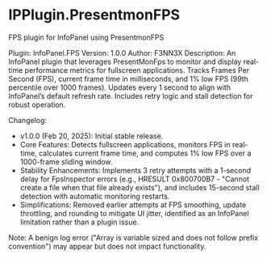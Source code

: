 # IPPlugin.PresentmonFPS
 FPS plugin for InfoPanel using PresentmonFPS

Plugin: InfoPanel.FPS
Version: 1.0.0
Author: F3NN3X
Description: An InfoPanel plugin that leverages PresentMonFps to monitor and display real-time performance metrics for fullscreen applications. Tracks Frames Per Second (FPS), current frame time in milliseconds, and 1% low FPS (99th percentile over 1000 frames). Updates every 1 second to align with InfoPanel’s default refresh rate. Includes retry logic and stall detection for robust operation.

Changelog:
- v1.0.0 (Feb 20, 2025): Initial stable release.
- Core Features: Detects fullscreen applications, monitors FPS in real-time, calculates current frame time, and computes 1% low FPS over a 1000-frame sliding window.
- Stability Enhancements: Implements 3 retry attempts with a 1-second delay for FpsInspector errors (e.g., HRESULT 0x800700B7 - "Cannot create a file when that file already exists"), and includes 15-second stall detection with automatic monitoring restarts.
- Simplifications: Removed earlier attempts at FPS smoothing, update throttling, and rounding to mitigate UI jitter, identified as an InfoPanel limitation rather than a plugin issue.

Note: A benign log error ("Array is variable sized and does not follow prefix convention") may appear but does not impact functionality.
